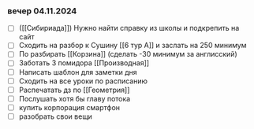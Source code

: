 ### вечер 04.11.2024
- [ ] ([[Сибириада]]) Нужно найти справку из школы и подкрепить на сайт
- [ ] Сходить на разбор к Сушину [[6 тур А]] и заслать на 250 минимум
- [ ] По разбирать [[Корзина]] (сделать -30 минимум за англисский)
- [ ] Заботать 3 помидора [[Производная]]
- [ ] Написать шаблон для заметки дня
- [ ] Сходить на все уроки по расписанию
- [ ] Распечатать дз по [[Геометрия]]
- [ ] Послушать хотя бы главу потока
- [ ] купить корпорация смартфон
- [ ] разобрать свои вещи